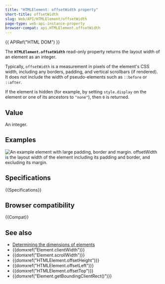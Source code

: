 ```yaml
---
title: "HTMLElement: offsetWidth property"
short-title: offsetWidth
slug: Web/API/HTMLElement/offsetWidth
page-type: web-api-instance-property
browser-compat: api.HTMLElement.offsetWidth
---
```


{{ APIRef("HTML DOM") }}

The **`HTMLElement.offsetWidth`** read-only property returns
the layout width of an element as an integer.

Typically, `offsetWidth` is a measurement in pixels of the element's CSS
width, including any borders, padding, and vertical scrollbars (if rendered). It does
not include the width of pseudo-elements such as `::before` or
`::after`.

If the element is hidden (for example, by setting `style.display` on the
element or one of its ancestors to `"none"`), then `0` is
returned.

## Value

An integer.

## Examples

![An example element with large padding, border and margin. `offsetWidth` is the layout width of the element including its padding and border, and excluding its margin.](dimensions-offset.png)

## Specifications

{{Specifications}}

## Browser compatibility

{{Compat}}

## See also

- [Determining the dimensions of elements](/en-US/docs/Web/API/CSS_Object_Model/Determining_the_dimensions_of_elements)
- {{domxref("Element.clientWidth")}}
- {{domxref("Element.scrollWidth")}}
- {{domxref("HTMLElement.offsetHeight")}}
- {{domxref("HTMLElement.offsetLeft")}}
- {{domxref("HTMLElement.offsetTop")}}
- {{domxref("Element.getBoundingClientRect()")}}
